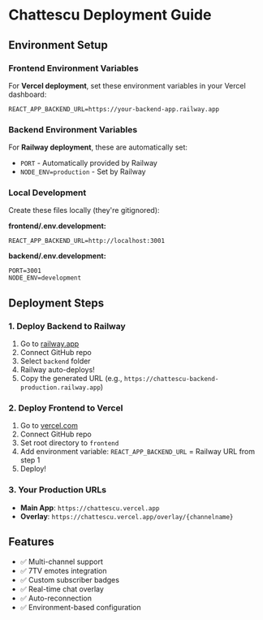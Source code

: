 # Chattescu Deployment Guide

## Environment Setup

### Frontend Environment Variables

For **Vercel deployment**, set these environment variables in your Vercel dashboard:

```
REACT_APP_BACKEND_URL=https://your-backend-app.railway.app
```

### Backend Environment Variables

For **Railway deployment**, these are automatically set:
- `PORT` - Automatically provided by Railway
- `NODE_ENV=production` - Set by Railway

### Local Development

Create these files locally (they're gitignored):

**frontend/.env.development:**
```
REACT_APP_BACKEND_URL=http://localhost:3001
```

**backend/.env.development:**
```
PORT=3001
NODE_ENV=development
```

## Deployment Steps

### 1. Deploy Backend to Railway
1. Go to [railway.app](https://railway.app)
2. Connect GitHub repo
3. Select `backend` folder
4. Railway auto-deploys!
5. Copy the generated URL (e.g., `https://chattescu-backend-production.railway.app`)

### 2. Deploy Frontend to Vercel
1. Go to [vercel.com](https://vercel.com)
2. Connect GitHub repo
3. Set root directory to `frontend`
4. Add environment variable: `REACT_APP_BACKEND_URL` = Railway URL from step 1
5. Deploy!

### 3. Your Production URLs
- **Main App**: `https://chattescu.vercel.app`
- **Overlay**: `https://chattescu.vercel.app/overlay/{channelname}`

## Features
- ✅ Multi-channel support
- ✅ 7TV emotes integration
- ✅ Custom subscriber badges
- ✅ Real-time chat overlay
- ✅ Auto-reconnection
- ✅ Environment-based configuration
